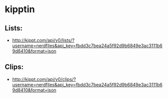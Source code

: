 # kipptin

## Lists:

- http://kippt.com/api/v0/lists/?username=nerdfiles&api_key=fbdd3c7bea24a5f92d9b6849e3ac3111b69d8410&format=json

## Clips:

- http://kippt.com/api/v0/clips/?username=nerdfiles&api_key=fbdd3c7bea24a5f92d9b6849e3ac3111b69d8410&format=json



